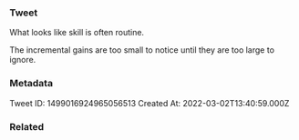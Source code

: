 ### Tweet
What looks like skill is often routine. 

The incremental gains are too small to notice until they are too large to ignore.

### Metadata
Tweet ID: 1499016924965056513
Created At: 2022-03-02T13:40:59.000Z

### Related

